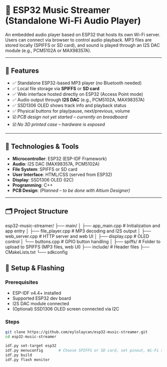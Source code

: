 # 🎵 ESP32 Music Streamer (Standalone Wi-Fi Audio Player)

An embedded audio player based on ESP32 that hosts its own Wi-Fi server. Users can connect via browser to control audio playback. MP3 files are stored locally (SPIFFS or SD card), and sound is played through an I2S DAC module (e.g., PCM5102A or MAX98357A).

---

## 🚀 Features

- ✅ Standalone ESP32-based MP3 player (no Bluetooth needed)
- ✅ Local file storage via **SPIFFS** or **SD card**
- ✅ Web interface hosted directly on ESP32 (Access Point mode)
- ✅ Audio output through **I2S DAC** (e.g., PCM5102A, MAX98357A)
- ✅ SSD1306 OLED shows track info and playback status
- ✅ Physical buttons for play/pause, next/previous, volume
- ☑️ *PCB design not yet started – currently on breadboard*
- ☑️ *No 3D printed case – hardware is exposed*

---

## 🧰 Technologies & Tools

- **Microcontroller**: ESP32 (ESP-IDF Framework)
- **Audio**: I2S DAC (MAX98357A, PCM5102A)
- **File System**: SPIFFS or SD card
- **User Interface**: HTML/CSS (served from ESP32)
- **Display**: SSD1306 OLED (I2C)
- **Programming**: C++
- **PCB Design**: *(Planned – to be done with Altium Designer)*

---

## 🗂 Project Structure

esp32-music-streamer/
├── main/
│ ├── app_main.cpp # Initialization and app entry
│ ├── file_player.cpp # MP3 decoding and I2S output
│ ├── web_server.cpp # HTTP server and web UI
│ ├── display.cpp # OLED control
│ └── buttons.cpp # GPIO button handling
│
├── spiffs/ # Folder to upload to SPIFFS (MP3 files, web UI)
├── include/ # Header files
├── CMakeLists.txt
└── sdkconfig


## 🔧 Setup & Flashing

### Prerequisites

- ESP-IDF v4.4+ installed
- Supported ESP32 dev board
- I2S DAC module connected
- (Optional) SSD1306 OLED screen connected via I2C

### Steps

```bash
git clone https://github.com/eylolaycan/esp32-music-streamer.git
cd esp32-music-streamer

idf.py set-target esp32
idf.py menuconfig       # Choose SPIFFS or SD card, set pinout, Wi-Fi settings
idf.py build
idf.py flash monitor
